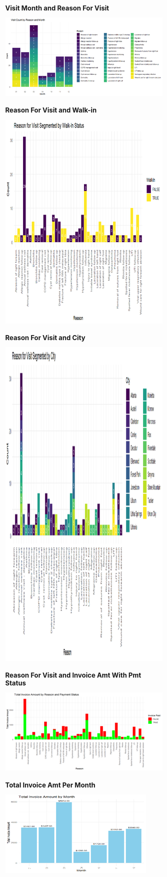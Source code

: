 ## Visit Month and Reason For Visit
<img src="Patient Data/reason_month_chart.png" height = 250, width =800>

## Reason For Visit and Walk-in 
<img src="Patient Data/reason_walking_chart.png" height = 650, width =1200>

## Reason For Visit and City
<img src="Patient Data/reason_city_chart.png" height = 1000, width =1000>

## Reason For Visit and Invoice Amt With Pmt Status 
<img src="Patient Data/reason_invoice_chart.png" height = 250, width =600>

## Total Invoice Amt Per Month 
<img src="Patient Data/invoices_per_month_chart.png" height = 250, width =450>



